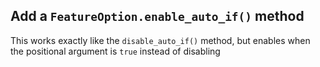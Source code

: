 ## Add a `FeatureOption.enable_auto_if()` method

This works exactly like the `disable_auto_if()` method, but enables when the
positional argument is `true` instead of disabling
